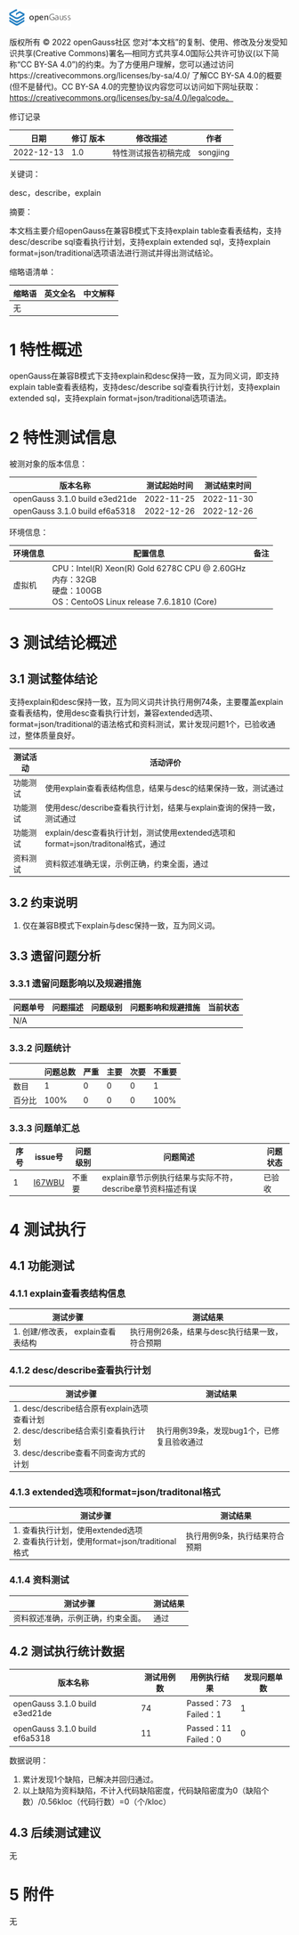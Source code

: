![avatar](../../../images/openGauss.png)

版权所有 © 2022  openGauss社区
 您对“本文档”的复制、使用、修改及分发受知识共享(Creative Commons)署名—相同方式共享4.0国际公共许可协议(以下简称“CC BY-SA 4.0”)的约束。为了方便用户理解，您可以通过访问https://creativecommons.org/licenses/by-sa/4.0/ 了解CC BY-SA 4.0的概要 (但不是替代)。CC BY-SA 4.0的完整协议内容您可以访问如下网址获取：https://creativecommons.org/licenses/by-sa/4.0/legalcode。

修订记录

| 日期       | 修订   版本 | 修改描述             | 作者        |
| ---------- | ----------- | -------------------- | ----------- |
| 2022-12-13 | 1.0         | 特性测试报告初稿完成 | songjing |

 关键词： 

desc，describe，explain

摘要：

本文档主要介绍openGauss在兼容B模式下支持explain table查看表结构，支持desc/describe sql查看执行计划，支持explain extended sql，支持explain format=json/traditional选项语法进行测试并得出测试结论。

缩略语清单：

| 缩略语 | 英文全名 | 中文解释 |
| ------ | -------- | -------- |
| 无     |          |          |

# 1 特性概述

openGauss在兼容B模式下支持explain和desc保持一致，互为同义词，即支持explain table查看表结构，支持desc/describe sql查看执行计划，支持explain extended sql，支持explain format=json/traditional选项语法。

# 2 特性测试信息

被测对象的版本信息：

| 版本名称                       | 测试起始时间 | 测试结束时间 |
| ------------------------------ | ------------ | ------------ |
| openGauss 3.1.0 build e3ed21de | 2022-11-25   | 2022-11-30   |
| openGauss 3.1.0 build ef6a5318 | 2022-12-26   | 2022-12-26   |

环境信息：

| 环境信息 | 配置信息                                                     | 备注 |
| -------- | ------------------------------------------------------------ | ---- |
| 虚拟机   | CPU：Intel(R) Xeon(R) Gold 6278C CPU @ 2.60GHz<br />内存：32GB<br />硬盘：100GB<br />OS：CentoOS Linux release 7.6.1810 (Core) |      |



# 3 测试结论概述

## 3.1 测试整体结论

支持explain和desc保持一致，互为同义词共计执行用例74条，主要覆盖explain查看表结构，使用desc查看执行计划，兼容extended选项、format=json/traditional的语法格式和资料测试，累计发现问题1个，已验收通过，整体质量良好。

| 测试活动 | 活动评价                                                     |
| -------- | ------------------------------------------------------------ |
| 功能测试 | 使用explain查看表结构信息，结果与desc的结果保持一致，测试通过 |
| 功能测试 | 使用desc/describe查看执行计划，结果与explain查询的保持一致，测试通过 |
| 功能测试 | explain/desc查看执行计划，测试使用extended选项和format=json/traditonal格式，通过 |
| 资料测试 | 资料叙述准确无误，示例正确，约束全面，通过                   |

## 3.2 约束说明

1. 仅在兼容B模式下explain与desc保持一致，互为同义词。

## 3.3 遗留问题分析

### 3.3.1 遗留问题影响以及规避措施

| 问题单号 | 问题描述 | 问题级别 | 问题影响和规避措施 | 当前状态 |
| -------- | -------- | -------- | ------------------ | -------- |
| N/A      |          |          |                    |          |

### 3.3.2 问题统计

|        | 问题总数 | 严重 | 主要 | 次要 | 不重要 |
| ------ | -------- | ---- | ---- | ---- | ------ |
| 数目   | 1       | 0   | 0   | 0   | 1     |
| 百分比 | 100%     | 0 | 0  | 0 | 100%  |

### 3.3.3 问题单汇总

| 序号 | issue号                                                      | 问题级别 | 问题简述                                                    | 问题状态 |
| ---- | ------------------------------------------------------------ | -------- | ----------------------------------------------------------- | -------- |
| 1    | [I67WBU](https://e.gitee.com/opengaussorg/dashboard?tab=commits&issue=I67WBU) | 不重要   | explain章节示例执行结果与实际不符，describe章节资料描述有误 | 已验收   |

# 4 测试执行

## 4.1 功能测试

### 4.1.1 explain查看表结构信息

| 测试步骤                           | 测试结果                                       |
| ---------------------------------- | ---------------------------------------------- |
| 1. 创建/修改表， explain查看表结构 | 执行用例26条，结果与desc执行结果一致，符合预期 |

### 4.1.2 desc/describe查看执行计划

| 测试步骤                                                     | 测试结果                                   |
| ------------------------------------------------------------ | ------------------------------------------ |
| 1. desc/describe结合原有explain选项查看计划<br/>2. desc/describe结合索引查看执行计划<br/>3.  desc/describe查看不同查询方式的计划 | 执行用例39条，发现bug1个，已修复且验收通过 |

### 4.1.3 extended选项和format=json/traditonal格式

| 测试步骤                                                     | 测试结果                      |
| ------------------------------------------------------------ | ----------------------------- |
| 1. 查看执行计划，使用extended选项<br />2. 查看执行计划，使用format=json/traditional格式 | 执行用例9条，执行结果符合预期 |

### 4.1.4 资料测试

| 测试步骤                           | 测试结果 |
| ---------------------------------- | -------- |
| 资料叙述准确，示例正确，约束全面。 | 通过     |

## 4.2 测试执行统计数据

| 版本名称                       | 测试用例数 | 用例执行结果              | 发现问题单数 |
| ------------------------------ | ---------- | ------------------------- | ------------ |
| openGauss 3.1.0 build e3ed21de | 74         | Passed：73<br />Failed：1 | 1            |
| openGauss 3.1.0 build ef6a5318 | 11         | Passed：11<br />Failed：0 | 0            |

数据说明：

1.  累计发现1个缺陷，已解决并回归通过。
2.  以上缺陷为资料缺陷，不计入代码缺陷密度，代码缺陷密度为0（缺陷个数）/0.56kloc（代码行数）=0（个/kloc）

## 4.3 后续测试建议

无

# 5     附件

无
